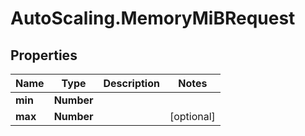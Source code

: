 # AutoScaling.MemoryMiBRequest

## Properties

Name | Type | Description | Notes
------------ | ------------- | ------------- | -------------
**min** | **Number** |  | 
**max** | **Number** |  | [optional] 


